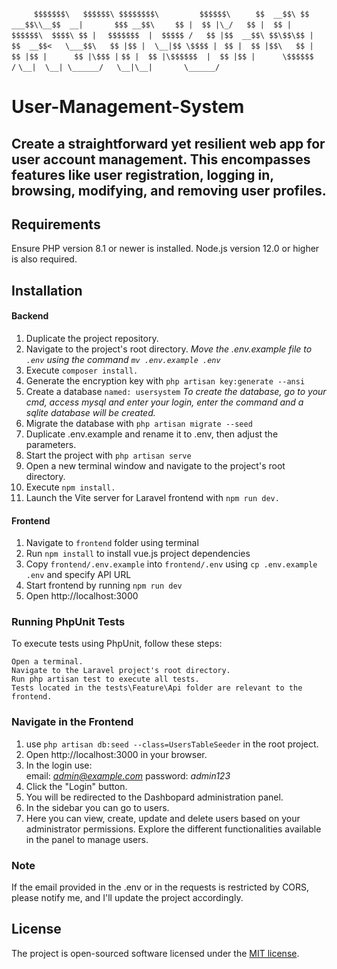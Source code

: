`      $$$$$$$\   $$$$$$\ $$$$$$$$\         $$$$$$\  `
`     $$  __$$\ $$ ___$$\\__$$  __|       $$$ __$$\ `
`    $$ |  $$ |\_/   $$ |  $$ | $$$$$$\  $$$$\ $$ |`
`   $$$$$$$  |  $$$$$ /   $$ |$$  __$$\ $$\$$\$$ | `
`  $$  __$$<   \___$$\   $$ |$$ |  \__|$$ \$$$$ |`
` $$ |  $$ |$$\   $$ |  $$ |$$ |      $$ |\$$$ |`
`$$ |  $$ |\$$$$$$  |  $$ |$$ |      \$$$$$$  /`
`\__|  \__| \______/   \__|\__|       \______/ `

# User-Management-System
## Create a straightforward yet resilient web app for user account management. This encompasses features like user registration, logging in, browsing, modifying, and removing user profiles.


## Requirements
Ensure PHP version 8.1 or newer is installed. Node.js version 12.0 or higher is also required.


## Installation

#### Backend

1. Duplicate the project repository.
2. Navigate to the project's root directory.
     *Move the .env.example file to `.env` using the command `mv .env.example .env`*
3. Execute `composer install.`
4. Generate the encryption key with `php artisan key:generate --ansi`
5. Create a database `named: usersystem`
        *To create the database, go to your cmd, access mysql and enter your login, enter the command and a sqlite database will be created.*
6. Migrate the database with `php artisan migrate --seed`
7. Duplicate .env.example and rename it to .env, then adjust the parameters.
8. Start the project with `php artisan serve` 
9. Open a new terminal window and navigate to the project's root directory.
10. Execute `npm install.`
11. Launch the Vite server for Laravel frontend with `npm run dev.`


#### Frontend
1. Navigate to `frontend` folder using terminal
2. Run `npm install` to install vue.js project dependencies
3. Copy `frontend/.env.example` into `frontend/.env` using `cp .env.example .env` and specify API URL
4. Start frontend by running `npm run dev`
5. Open http://localhost:3000

### Running PhpUnit Tests
To execute tests using PhpUnit, follow these steps:

    Open a terminal.
    Navigate to the Laravel project's root directory.
    Run php artisan test to execute all tests.
    Tests located in the tests\Feature\Api folder are relevant to the frontend.

### Navigate in the Frontend

1. use `php artisan db:seed --class=UsersTableSeeder` in the root project.
2. Open http://localhost:3000 in your browser.
3. In the login use:  
    email:     *admin@example.com*
    password:  *admin123*
4. Click the "Login" button.
5. You will be redirected to the Dashbopard administration panel.
6. In the sidebar you can go to users.
7. Here you can view, create, update and delete users based on your administrator permissions. Explore the different functionalities available in the panel to manage users.

### Note

If the email provided in the .env or in the requests is restricted by CORS, please notify me, and I'll update the project accordingly.



## License

The project is open-sourced software licensed under the [MIT license](https://opensource.org/licenses/MIT).

